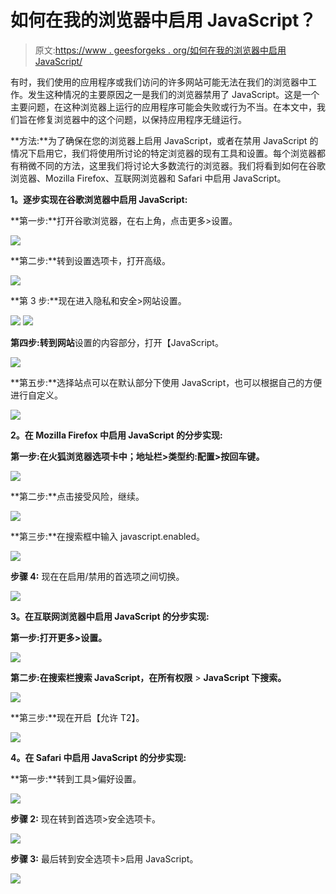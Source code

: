 # 如何在我的浏览器中启用 JavaScript？

> 原文:[https://www . geesforgeks . org/如何在我的浏览器中启用 JavaScript/](https://www.geeksforgeeks.org/how-to-enable-javascript-in-my-browser/)

有时，我们使用的应用程序或我们访问的许多网站可能无法在我们的浏览器中工作。发生这种情况的主要原因之一是我们的浏览器禁用了 JavaScript。这是一个主要问题，在这种浏览器上运行的应用程序可能会失败或行为不当。在本文中，我们旨在修复浏览器中的这个问题，以保持应用程序无缝运行。

**方法:**为了确保在您的浏览器上启用 JavaScript，或者在禁用 JavaScript 的情况下启用它，我们将使用所讨论的特定浏览器的现有工具和设置。每个浏览器都有稍微不同的方法，这里我们将讨论大多数流行的浏览器。我们将看到如何在谷歌浏览器、Mozilla Firefox、互联网浏览器和 Safari 中启用 JavaScript。

**1。逐步实现在谷歌浏览器中启用 JavaScript:**

**第一步:**打开谷歌浏览器，在右上角，点击更多>设置。

![](img/09ce84076650bc648dd3629ab5cce5cf.png)

**第二步:**转到设置选项卡，打开高级。

![](img/4c2463402dc698eeab3a9371f5ab25f8.png)

**第 3 步:**现在进入隐私和安全>网站设置。

![](img/5e3c9ee8f8495527dd92055d9d284930.png) ![](img/8323b8eec9a280cb0adc27f3ea1d836c.png)

**第四步:**转到**网站**设置的内容部分，打开【JavaScript。

![](img/5c454ae8395240863f22da3d30a9a19f.png)

**第五步:**选择站点可以在默认部分下使用 JavaScript，也可以根据自己的方便进行自定义。

![](img/314f96b75bf11a57f1c56edca4ea4360.png)

**2。在 Mozilla Firefox 中启用 JavaScript 的分步实现:**

**第一步:**在火狐浏览器选项卡中；地址栏>类型约:配置>按回车键**。**

![](img/6aa58ba72d1bca622e360215f04a36a2.png)

**第二步:**点击接受风险，继续。

![](img/fffc72f36ef8c1edcfc1891a8d807e85.png)

**第三步:**在搜索框中输入 javascript.enabled。

![](img/b2de8d0b36b266159513fba059238466.png)

**步骤 4:** 现在在启用/禁用的首选项之间切换。

![](img/4033305d1c8089b38b9aea0c14d50df8.png)

**3。在互联网浏览器中启用 JavaScript 的分步实现:**

**第一步:**打开更多>设置**。**

![](img/005f33f1bc70cbb062a4180a779c298b.png)

**第二步:**在搜索栏搜索 JavaScript，在**所有权限** > **JavaScript 下搜索。**

![](img/a559e02b37490e7eb6b1f28c84de7b52.png)

**第三步:**现在开启【允许 T2】。

![](img/689d5b810a2a760beffefff2fb2fba91.png)

**4。在 Safari 中启用 JavaScript 的分步实现:**

**第一步:**转到工具>偏好设置。

![](img/25af631d71617d35de716e0a6653ebf7.png)

**步骤 2:** 现在转到首选项>安全选项卡。

![](img/e1e568a328a0f39a000ed8fbcc6f6b86.png)

**步骤 3:** 最后转到安全选项卡>启用 JavaScript。

![](img/ddddf64f8292ebceba20badb1320aa46.png)